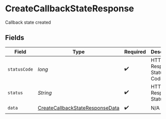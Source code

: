 # CreateCallbackStateResponse

Callback state created


## Fields

| Field                                                                                         | Type                                                                                          | Required                                                                                      | Description                                                                                   | Example                                                                                       |
| --------------------------------------------------------------------------------------------- | --------------------------------------------------------------------------------------------- | --------------------------------------------------------------------------------------------- | --------------------------------------------------------------------------------------------- | --------------------------------------------------------------------------------------------- |
| `statusCode`                                                                                  | *long*                                                                                        | :heavy_check_mark:                                                                            | HTTP Response Status Code                                                                     | 200                                                                                           |
| `status`                                                                                      | *String*                                                                                      | :heavy_check_mark:                                                                            | HTTP Response Status                                                                          | OK                                                                                            |
| `data`                                                                                        | [CreateCallbackStateResponseData](../../models/components/CreateCallbackStateResponseData.md) | :heavy_check_mark:                                                                            | N/A                                                                                           |                                                                                               |